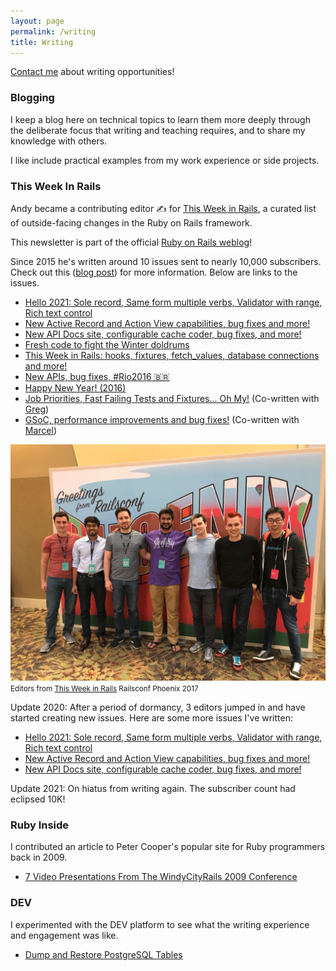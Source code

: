 ```yaml
---
layout: page
permalink: /writing
title: Writing
---
```


[Contact me](/contact) about writing opportunities!

### Blogging

I keep a blog here on technical topics to learn them more deeply through the deliberate focus that writing and teaching requires, and to share my knowledge with others.

I like include practical examples from my work experience or side projects.

### This Week In Rails

Andy became a contributing editor ✍️ for [This Week in Rails](https://rails-weekly.ongoodbits.com/), a curated list of outside-facing changes in the Ruby on Rails framework.

This newsletter is part of the official [Ruby on Rails weblog](https://weblog.rubyonrails.org/)!

Since 2015 he's written around 10 issues sent to nearly 10,000 subscribers. Check out this ([blog post](/blog/2017/04/21/this-week-in-rails)) for more information. Below are links to the issues.

  * [Hello 2021: Sole record, Same form multiple verbs, Validator with range, Rich text control](https://weblog.rubyonrails.org/2021/1/11/this-week-in-rails-hello-2021-sole-record-same-form-multiple-verbs-validator-with-range-rich-text-control/)
  * [New Active Record and Action View capabilities, bug fixes and more!](https://weblog.rubyonrails.org/2020/11/30/this-week-in-rails-new-active-record-and-action-view-capabilities-bug-fixes-and-more/)
  * [New API Docs site, configurable cache coder, bug fixes, and more!](https://weblog.rubyonrails.org/2020/10/19/this-week-in-rails-new-api-docs-site-configurable-cache-coder-bug-fixes-and-more/)
  * [Fresh code to fight the Winter doldrums](https://rails-weekly.ongoodbits.com/2017/02/04/fresh-code-to-fight-the-winter-doldrums)
  * [This Week in Rails: hooks, fixtures, fetch_values, database connections and more!](https://rails-weekly.ongoodbits.com/2017/04/15/hooks-fixtures-fetch_values-database-connections-and-more)
  * [New APIs, bug fixes, #Rio2016 🇧🇷](https://rails-weekly.ongoodbits.com/2016/08/05/new-apis-bug-fixes-rio2016)
  * [Happy New Year! (2016)](https://rails-weekly.ongoodbits.com/2016/01/08/happy-new-year)
  * [Job Priorities, Fast Failing Tests and Fixtures... Oh My!](https://rails-weekly.ongoodbits.com/2015/10/02/job-priorities-fast-failing-tests-and-fixtures-oh-my) (Co-written with [Greg](https://twitter.com/gregmolnar))
  * [GSoC, performance improvements and bug fixes!](https://rails-weekly.ongoodbits.com/2015/09/25/gsoc-performance-improvements-and-bug-fixes) (Co-written with [Marcel](https://twitter.com/marcelmorgan))

![Editors from This Week in Rails Railsconf Phoenix 2017](/assets/images/railsconf-2017.jpg)
<small>Editors from [This Week in Rails](https://rails-weekly.ongoodbits.com/) Railsconf Phoenix 2017</small>

Update 2020: After a period of dormancy, 3 editors jumped in and have started creating new issues. Here are some more issues I've written:

  * [Hello 2021: Sole record, Same form multiple verbs, Validator with range, Rich text control](https://rails-weekly.ongoodbits.com/hello-2021-sole-record-same-form-multiple-verbs-validator-with-range-rich-text-control)
  * [New Active Record and Action View capabilities, bug fixes and more!](https://rails-weekly.ongoodbits.com/new-active-record-and-action-view-capabilities-bug-fixes-and-more)
  * [New API Docs site, configurable cache coder, bug fixes, and more!](https://rails-weekly.ongoodbits.com/new-api-docs-site-configurable-cache-coder-bug-fixes-and-more)

Update 2021: On hiatus from writing again. The subscriber count had eclipsed 10K!

### Ruby Inside

I contributed an article to Peter Cooper's popular site for Ruby programmers back in 2009.

  * [7 Video Presentations From The WindyCityRails 2009 Conference](http://www.rubyinside.com/7-video-presentations-from-the-windycityrails-2009-conference-2592.html)

### DEV

I experimented with the DEV platform to see what the writing experience and engagement was like.

* [Dump and Restore PostgreSQL Tables](https://dev.to/andyatkinson/dump-and-load-a-postgresql-table-p0o)
